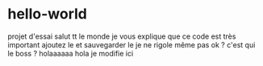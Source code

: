 # hello-world
projet d'essai 
salut tt le monde je vous explique que ce code est très important ajoutez le et sauvegarder le je ne rigole même pas ok ? c'est qui le boss ? 
holaaaaaa
hola je modifie ici 
